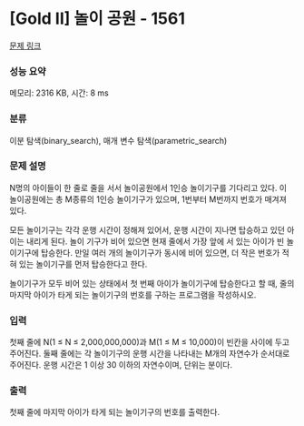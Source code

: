 # [Gold II] 놀이 공원 - 1561 

[문제 링크](https://www.acmicpc.net/problem/1561) 

### 성능 요약

메모리: 2316 KB, 시간: 8 ms

### 분류

이분 탐색(binary_search), 매개 변수 탐색(parametric_search)

### 문제 설명

<p>N명의 아이들이 한 줄로 줄을 서서 놀이공원에서 1인승 놀이기구를 기다리고 있다. 이 놀이공원에는 총 M종류의 1인승 놀이기구가 있으며, 1번부터 M번까지 번호가 매겨져 있다.</p>

<p>모든 놀이기구는 각각 운행 시간이 정해져 있어서, 운행 시간이 지나면 탑승하고 있던 아이는 내리게 된다. 놀이 기구가 비어 있으면 현재 줄에서 가장 앞에 서 있는 아이가 빈 놀이기구에 탑승한다. 만일 여러 개의 놀이기구가 동시에 비어 있으면, 더 작은 번호가 적혀 있는 놀이기구를 먼저 탑승한다고 한다.</p>

<p>놀이기구가 모두 비어 있는 상태에서 첫 번째 아이가 놀이기구에 탑승한다고 할 때, 줄의 마지막 아이가 타게 되는 놀이기구의 번호를 구하는 프로그램을 작성하시오.</p>

### 입력 

 <p>첫째 줄에 N(1 ≤ N ≤ 2,000,000,000)과 M(1 ≤ M ≤ 10,000)이 빈칸을 사이에 두고 주어진다. 둘째 줄에는 각 놀이기구의 운행 시간을 나타내는 M개의 자연수가 순서대로 주어진다. 운행 시간은 1 이상 30 이하의 자연수이며, 단위는 분이다.</p>

### 출력 

 <p>첫째 줄에 마지막 아이가 타게 되는 놀이기구의 번호를 출력한다.</p>

